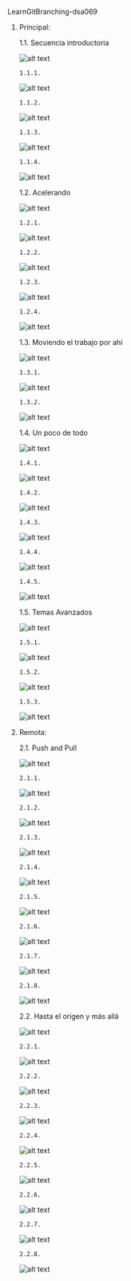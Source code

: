 LearnGitBranching-dsa069

1.	Principal:


    1.1.	Secuencia introductoria

    ![alt text](ImgSesion3/image-5.png)

        1.1.1.
    ![alt text](ImgSesion3/image.png)

        1.1.2.	
    ![alt text](ImgSesion3/image-1.png)

        1.1.3.	
    ![alt text](ImgSesion3/image-2.png)

        1.1.4.
    ![alt text](ImgSesion3/image-3.png)


    1.2.	Acelerando 

    ![alt text](ImgSesion3/image-9.png)

        1.2.1.	
    ![alt text](ImgSesion3/image-4.png)

        1.2.2.	
    ![alt text](ImgSesion3/image-6.png)

        1.2.3.	
    ![alt text](ImgSesion3/image-7.png)
    
        1.2.4.	
    ![alt text](ImgSesion3/image-8.png)


    1.3.	Moviendo el trabajo por ahí 

    ![alt text](ImgSesion3/image-12.png)

        1.3.1.	
    ![alt text](ImgSesion3/image-10.png)

        1.3.2.	
    ![alt text](ImgSesion3/image-11.png)


    1.4.	Un poco de todo

    ![alt text](ImgSesion3/image-18.png)

        1.4.1.	
    ![alt text](ImgSesion3/image-13.png)
    
        1.4.2.	
    ![alt text](ImgSesion3/image-14.png)

        1.4.3.	
    ![alt text](ImgSesion3/image-15.png)

        1.4.4.	
    ![alt text](ImgSesion3/image-16.png)

        1.4.5.	
    ![alt text](ImgSesion3/image-17.png)


    1.5.	Temas Avanzados

    ![alt text](ImgSesion3/image-22.png)

        1.5.1.	
    ![alt text](ImgSesion3/image-19.png)

        1.5.2.	
    ![alt text](ImgSesion3/image-20.png)

        1.5.3.	
    ![alt text](ImgSesion3/image-21.png)



2.	Remota:


    2.1.	Push and Pull

    ![alt text](ImgSesion3/image-32.png)

        2.1.1.	
    ![alt text](ImgSesion3/image-23.png)

        2.1.2.	
    ![alt text](ImgSesion3/image-24.png)

        2.1.3.	
    ![alt text](ImgSesion3/image-25.png)

        2.1.4.	
    ![alt text](ImgSesion3/image-26.png)

        2.1.5.	
    ![alt text](ImgSesion3/image-27.png)

        2.1.6.	
    ![alt text](ImgSesion3/image-28.png)

        2.1.7.	
    ![alt text](ImgSesion3/image-29.png)
    
        2.1.8.	
    ![alt text](ImgSesion3/image-30.png)


    2.2.	Hasta el origen y más allá

    ![alt text](ImgSesion3/image-40.png)

        2.2.1.
    ![alt text](ImgSesion3/image-31.png)

        2.2.2.	
    ![alt text](ImgSesion3/image-33.png)

        2.2.3.	
    ![alt text](ImgSesion3/image-34.png)

        2.2.4.	
    ![alt text](ImgSesion3/image-35.png)

        2.2.5.	
    ![alt text](ImgSesion3/image-36.png)

        2.2.6.
    ![alt text](ImgSesion3/image-37.png)

        2.2.7.	
    ![alt text](ImgSesion3/image-38.png)

        2.2.8.	
    ![alt text](ImgSesion3/image-39.png)


